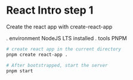 # React Intro step 1

Create the react app with create-react-app

. environment
NodeJS LTS installed
. tools
PNPM

```bash
# create react app in the current directory
pnpm create react-app .

# After bootstrapped, start the server
pnpm start
```
